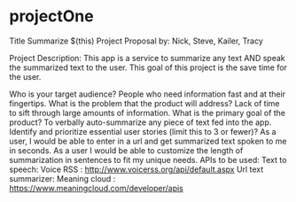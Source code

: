 # projectOne
Title
Summarize $(this)
Project Proposal by: Nick, Steve, Kailer, Tracy

Project Description: This app is a service to summarize any text AND speak the summarized text to the user.  This goal of this project is the save time for the user.  

Who is your target audience?
People who need information fast and at their fingertips.
What is the problem that the product will address?
Lack of time to sift through large amounts of information.
What is the primary goal of the product?
To verbally auto-summarize any piece of text fed into the app.
Identify and prioritize essential user stories (limit this to 3 or fewer)?
As a user, I would be able to enter in a url and get summarized text spoken to me in seconds. 
As a user I would be able to customize the length of summarization in sentences to fit my unique needs.
APIs to be used:
Text to speech: Voice RSS :  http://www.voicerss.org/api/default.aspx
Url text summarizer: Meaning cloud : https://www.meaningcloud.com/developer/apis
